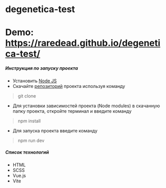 # degenetica-test
# Demo: https://raredead.github.io/degenetica-test/

##### Инструкция по запуску проекта
* Установить [Node JS](https://nodejs.org/en)
* Скачайте [репозиторий](https://github.com/raredead/Cyberia-test-task.git) проекта используя команду 
> git clone
* Для установки зависимостей проекта (Node modules) в скачанную папку проекта, откройте терминал и введите команду
> npm install
* Для запуска проекта введите команду 
> npm run dev

##### Список технологий
* HTML
* SCSS
* Vue.js
* Vite